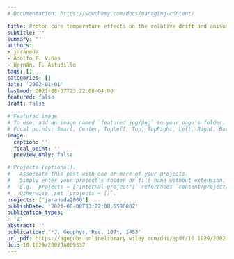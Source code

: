 ```yaml
---
# Documentation: https://wowchemy.com/docs/managing-content/

title: Proton core temperature effects on the relative drift and anisotropy evolution  of the ion beam instability in the fast solar wind
subtitle: ''
summary: ''
authors:
- jaraneda
- Adolfo F. Viñas
- Hernán. F. Astudillo
tags: []
categories: []
date: '2002-01-01'
lastmod: 2021-08-07T23:22:08-04:00
featured: false
draft: false

# Featured image
# To use, add an image named `featured.jpg/png` to your page's folder.
# Focal points: Smart, Center, TopLeft, Top, TopRight, Left, Right, BottomLeft, Bottom, BottomRight.
image:
  caption: ''
  focal_point: ''
  preview_only: false

# Projects (optional).
#   Associate this post with one or more of your projects.
#   Simply enter your project's folder or file name without extension.
#   E.g. `projects = ["internal-project"]` references `content/project/deep-learning/index.md`.
#   Otherwise, set `projects = []`.
projects: ["jaraneda2000"]
publishDate: '2021-08-08T03:22:08.559680Z'
publication_types:
- '2'
abstract: ''
publication: '*J. Geophys. Res. 107*, 1453'
url_pdf: https://agupubs.onlinelibrary.wiley.com/doi/epdf/10.1029/2002JA009337
doi: 10.1029/2002JA009337
---
```


